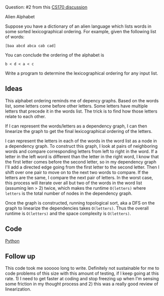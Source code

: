 Question: #2 from this [CS170 discussion](https://d1b10bmlvqabco.cloudfront.net/attach/ixmn3a7kjp7186/hktxrll0pr53jq/iz0mn2w8l3du/sec4sol.pdf)

Alien Alphabet

Suppose you have a dictionary of an alien language which
lists words in some sorted lexicographical ordering. For
example, given the following list of words:

`[baa abcd abca cab cad]`

You can conclude the ordering of the alphabet is

`b < d < a < c`

Write a program to determine the lexicographical
ordering for any input list.

## Ideas

This alphabet ordering reminds me of depency graphs. Based
on the words list, some letters come before other letters.
Some letters have multiple letters that precede it in the 
words list. The trick is to find how those letters relate to
each other.

If I can represent the words/letters as a dependency graph,
I can then linearize the graph to get the final lexicographical
ordering of the letters.

I can represent the letters in each of the words in the word
list as a node in a dependency graph. To construct this graph,
I look at pairs of neighboring words and compare corresponding
letters from left to right in the word. If a letter in the 
left word is different than the letter in the right word, I
know that the first letter comes before the second letter, so
in my dependency graph I'll add a directed edge going from
the first letter to the second letter. Then I shift over one
pair to move on to the next two words to compare. If the
letters are the same, I compare the next pair of letters. In
the worst case, this process will iterate over all but two
of the words in the word list (assuming len > 2) twice, which
makes the runtime `O(letters)` where `letters` is the total
number of nodes in the dependency graph.

Once the graph is constructed, running topological sort, aka
a DFS on the graph to linearize the dependencies takes
`O(letters)`. Thus the overall runtime is `O(letters)` and the
space complexity is `O(letters)`.

## Code

[Python](./alienalphabet.py)

## Follow up

This code took me sooooo long to write. Definitely not sustainable
for me to code problems of this size with this amount of testing,
if I keep going at this rate. 1) I need to get faster at coding
and stop freezing up when I'm sensing some friction in my thought
process and 2) this was a really good review of linearization.

